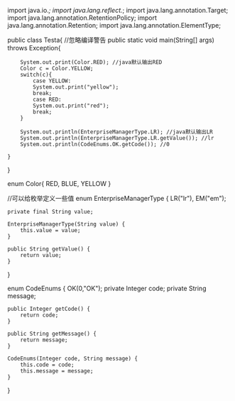
import java.io.*;
import java.lang.reflect.*;
import java.lang.annotation.Target;
import java.lang.annotation.RetentionPolicy;
import java.lang.annotation.Retention;
import java.lang.annotation.ElementType;


public class Testa{
     //忽略编译警告
    public static void main(String[] args) throws Exception{
        
        System.out.print(Color.RED); //java默认输出RED
        Color c = Color.YELLOW;
        switch(c){
            case YELLOW:
            System.out.print("yellow");
            break;
            case RED:
            System.out.print("red");
            break;
        }

        System.out.println(EnterpriseManagerType.LR); //java默认输出LR
        System.out.println(EnterpriseManagerType.LR.getValue()); //lr
        System.out.println(CodeEnums.OK.getCode()); //0
        
    }
}

enum Color{
    RED,
    BLUE,
    YELLOW
}

//可以给枚举定义一些值
enum EnterpriseManagerType {
    LR("lr"),
    EM("em");
    
    private final String value;

    EnterpriseManagerType(String value) {
        this.value = value;
    }

    public String getValue() {
        return value;
    }
}


enum CodeEnums {
    OK(0,"OK");
    private Integer code;
    private String message;

    public Integer getCode() {
        return code;
    }

    public String getMessage() {
        return message;
    }

    CodeEnums(Integer code, String message) {
        this.code = code;
        this.message = message;
    }
}